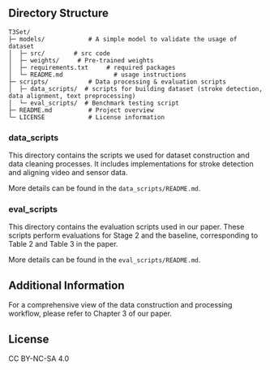 ## Directory Structure
```  
T3Set/  
├─ models/            # A simple model to validate the usage of dataset 
│  ├─ src/        # src code
│  ├─ weights/     # Pre-trained weights 
│  ├─ requirements.txt     # required packages  
│  └─ README.md              # usage instructions
├─ scripts/           # Data processing & evaluation scripts  
│  ├─ data_scripts/  # scripts for building dataset (stroke detection, data alignment, text preprocessing)  
│  └─ eval_scripts/  # Benchmark testing script 
├─ README.md          # Project overview
└─ LICENSE            # License information

```  
### data_scripts
This directory contains the scripts we used for dataset construction and data cleaning processes. It includes implementations for stroke detection and aligning video and sensor data.

More details can be found in the `data_scripts/README.md`.
### eval_scripts
This directory contains the evaluation scripts used in our paper. These scripts perform evaluations for Stage 2 and the baseline, corresponding to Table 2 and Table 3 in the paper.

More details can be found in the `eval_scripts/README.md`.

## Additional Information

For a comprehensive view of the data construction and processing workflow, please refer to Chapter 3 of our paper.

## License
CC BY-NC-SA 4.0